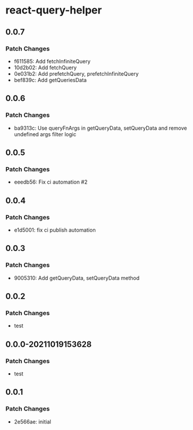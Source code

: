 # react-query-helper

## 0.0.7

### Patch Changes

- f611585: Add fetchInfiniteQuery
- 10d2b02: Add fetchQuery
- 0e031b2: Add prefetchQuery, prefetchInfiniteQuery
- bef839c: Add getQueriesData

## 0.0.6

### Patch Changes

- ba9313c: Use queryFnArgs in getQueryData, setQueryData and remove undefined args filter logic

## 0.0.5

### Patch Changes

- eeedb56: Fix ci automation #2

## 0.0.4

### Patch Changes

- e1d5001: fix ci publish automation

## 0.0.3

### Patch Changes

- 9005310: Add getQueryData, setQueryData method

## 0.0.2

### Patch Changes

- test

## 0.0.0-20211019153628

### Patch Changes

- test

## 0.0.1

### Patch Changes

- 2e566ae: initial

